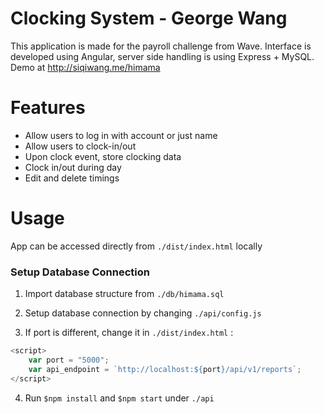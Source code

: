 # Clocking System - George Wang

This application is made for the payroll challenge from Wave. Interface is developed using Angular, server side handling is using Express + MySQL.
Demo at http://siqiwang.me/himama

# Features
+ Allow users to log in with account or just name
+ Allow users to clock-in/out
+ Upon clock event, store clocking data
+ Clock in/out during day
+ Edit and delete timings

# Usage

App can be accessed directly from `./dist/index.html` locally

### Setup  Database Connection
                
1. Import database structure from `./db/himama.sql`

2. Setup database connection by changing `./api/config.js`
3. If port is different, change it in `./dist/index.html` :
```javascript
<script>
	var port = "5000";
	var api_endpoint = `http://localhost:${port}/api/v1/reports`;
</script>
```

4. Run `$npm install` and `$npm start` under `./api`
                
